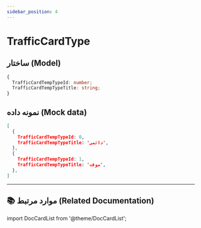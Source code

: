 ```yaml
---
sidebar_position: 4
---
```


# TrafficCardType

## ساختار (Model)

```TypeScript title="TrafficCardTempType"
{
  TrafficCardTempTypeId: number;
  TrafficCardTempTypeTitle: string;
}
```

## نمونه داده (Mock data)

```JSON title="mockTrafficCardTempType"
[
  {
    TrafficCardTempTypeId: 0,
    TrafficCardTempTypeTitle: 'دائمی',
  },
  {
    TrafficCardTempTypeId: 1,
    TrafficCardTempTypeTitle: 'موقت',
  },
]
```

---

## 📚 موارد مرتبط (Related Documentation)

import DocCardList from '@theme/DocCardList';

<DocCardList/>

